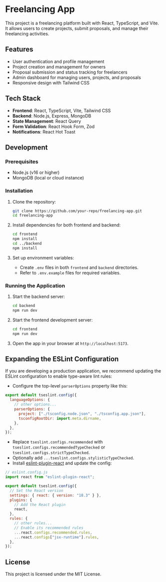 # Freelancing App

This project is a freelancing platform built with React, TypeScript, and Vite. It allows users to create projects, submit proposals, and manage their freelancing activities.

## Features

- User authentication and profile management
- Project creation and management for owners
- Proposal submission and status tracking for freelancers
- Admin dashboard for managing users, projects, and proposals
- Responsive design with Tailwind CSS

## Tech Stack

- **Frontend**: React, TypeScript, Vite, Tailwind CSS
- **Backend**: Node.js, Express, MongoDB
- **State Management**: React Query
- **Form Validation**: React Hook Form, Zod
- **Notifications**: React Hot Toast

## Development

### Prerequisites

- Node.js (v16 or higher)
- MongoDB (local or cloud instance)

### Installation

1. Clone the repository:

   ```bash
   git clone https://github.com/your-repo/freelancing-app.git
   cd freelancing-app
   ```

2. Install dependencies for both frontend and backend:

   ```bash
   cd frontend
   npm install
   cd ../backend
   npm install
   ```

3. Set up environment variables:
   - Create `.env` files in both `frontend` and `backend` directories.
   - Refer to `.env.example` files for required variables.

### Running the Application

1. Start the backend server:

   ```bash
   cd backend
   npm run dev
   ```

2. Start the frontend development server:

   ```bash
   cd frontend
   npm run dev
   ```

3. Open the app in your browser at `http://localhost:5173`.

## Expanding the ESLint Configuration

If you are developing a production application, we recommend updating the ESLint configuration to enable type-aware lint rules:

- Configure the top-level `parserOptions` property like this:

```js
export default tseslint.config({
  languageOptions: {
    // other options...
    parserOptions: {
      project: ["./tsconfig.node.json", "./tsconfig.app.json"],
      tsconfigRootDir: import.meta.dirname,
    },
  },
});
```

- Replace `tseslint.configs.recommended` with `tseslint.configs.recommendedTypeChecked` or `tseslint.configs.strictTypeChecked`.
- Optionally add `...tseslint.configs.stylisticTypeChecked`.
- Install [eslint-plugin-react](https://github.com/jsx-eslint/eslint-plugin-react) and update the config:

```js
// eslint.config.js
import react from "eslint-plugin-react";

export default tseslint.config({
  // Set the React version
  settings: { react: { version: "18.3" } },
  plugins: {
    // Add the React plugin
    react,
  },
  rules: {
    // other rules...
    // Enable its recommended rules
    ...react.configs.recommended.rules,
    ...react.configs["jsx-runtime"].rules,
  },
});
```

## License

This project is licensed under the MIT License.
